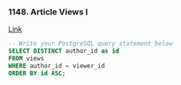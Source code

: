 ### 1148. Article Views I

[Link](https://leetcode.com/problems/article-views-i/description/?envType=study-plan-v2&envId=top-sql-50)

```sql
-- Write your PostgreSQL query statement below
SELECT DISTINCT author_id as id
FROM views
WHERE author_id = viewer_id
ORDER BY id ASC;
```
